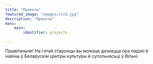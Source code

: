 ```yaml
---
title: "Праекты"
featured_image: "images/vln3.jpg"
description: "Праекты"
manu: 
    main:
        identifier: projects

---
```

Прывітаньне! На гэтай старонцы вы можаце дазнацца пра падзеі й навіны ў Беларускім цэнтры культуры й супольнасьці ў Вільні.